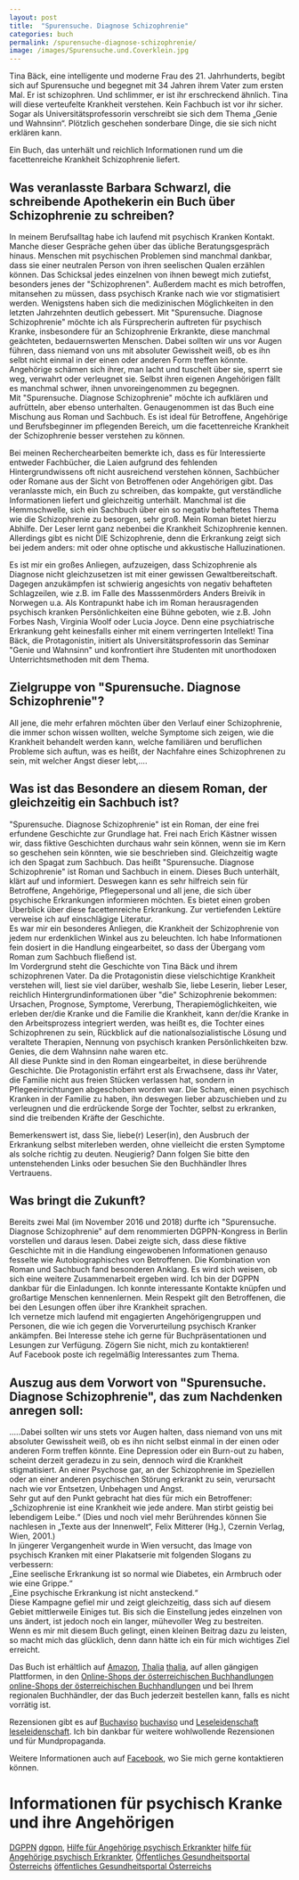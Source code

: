 ```yaml
---
layout: post
title:  "Spurensuche. Diagnose Schizophrenie"
categories: buch
permalink: /spurensuche-diagnose-schizophrenie/
image: /images/Spurensuche.und.Coverklein.jpg
---
```


Tina Bäck, eine intelligente und moderne Frau des 21. Jahrhunderts, begibt sich auf Spurensuche und begegnet mit 34 Jahren ihrem Vater zum ersten Mal. Er ist schizophren. Und schlimmer, er ist ihr erschreckend ähnlich.
Tina will diese verteufelte Krankheit verstehen. Kein Fachbuch ist vor ihr sicher. Sogar als Universitätsprofessorin verschreibt sie sich dem Thema „Genie und Wahnsinn“.
Plötzlich geschehen sonderbare Dinge, die sie sich nicht erklären kann.

Ein Buch, das unterhält und reichlich Informationen rund um die facettenreiche Krankheit Schizophrenie liefert.



## Was veranlasste Barbara Schwarzl, die schreibende Apothekerin ein Buch über Schizophrenie zu schreiben?

In meinem Berufsalltag habe ich laufend mit psychisch Kranken Kontakt. Manche dieser Gespräche gehen über das übliche Beratungsgespräch hinaus. Menschen mit psychischen Problemen sind manchmal dankbar, dass sie einer neutralen Person von ihren seelischen Qualen erzählen können. Das Schicksal jedes einzelnen von ihnen bewegt mich zutiefst, besonders jenes der "Schizophrenen". Außerdem macht es mich betroffen, mitansehen zu müssen, dass psychisch Kranke nach wie vor stigmatisiert werden. Wenigstens haben sich die medizinischen Möglichkeiten in den letzten Jahrzehnten deutlich gebessert. Mit "Spurensuche. Diagnose Schizophrenie" möchte ich als Fürsprecherin auftreten für psychisch Kranke, insbesondere für an Schizophrenie Erkrankte, diese manchmal geächteten, bedauernswerten Menschen. Dabei sollten wir uns vor Augen führen, dass niemand von uns mit absoluter Gewissheit weiß, ob es ihn selbt nicht einmal in der einen oder anderen Form treffen könnte. <br> Angehörige schämen sich ihrer, man lacht und tuschelt über sie, sperrt sie weg, verwahrt oder verleugnet sie. Selbst ihren eigenen Angehörigen fällt es manchmal schwer, ihnen unvoreingenommen zu begegnen. <br> Mit "Spurensuche. Diagnose Schizophrenie" möchte ich aufklären und aufrütteln, aber ebenso unterhalten. Genaugenommen ist das Buch eine Mischung aus Roman und Sachbuch. Es ist ideal für Betroffene, Angehörige und Berufsbeginner im pflegenden Bereich, um die facettenreiche Krankheit der Schizophrenie besser verstehen zu können. 

Bei meinen Recherchearbeiten bemerkte ich, dass es für Interessierte entweder Fachbücher, die Laien aufgrund des fehlenden Hintergrundwissens oft nicht ausreichend verstehen können, Sachbücher oder Romane aus der Sicht von Betroffenen oder Angehörigen gibt. Das veranlasste mich, ein Buch zu schreiben, das kompakte, gut verständliche Informationen liefert und gleichzeitig unterhält. Manchmal ist die Hemmschwelle, sich ein Sachbuch über ein so negativ behaftetes Thema wie die Schizophrenie zu besorgen, sehr groß. Mein Roman bietet hierzu Abhilfe. Der Leser lernt ganz nebenbei die Krankheit Schizophrenie kennen. Allerdings gibt es nicht DIE Schizophrenie, denn die Erkrankung zeigt sich bei jedem anders: mit oder ohne optische und akkustische Halluzinationen.

Es ist mir ein großes Anliegen, aufzuzeigen, dass Schizophrenie als Diagnose nicht gleichzusetzen ist mit einer gewissen Gewaltbereitschaft. Dagegen anzukämpfen ist schwierig angesichts von negativ behafteten Schlagzeilen, wie z.B. im Falle des Masssenmörders Anders Breivik in Norwegen u.a. Als Kontrapunkt habe ich im Roman herausragenden psychisch kranken Persönlichkeiten eine Bühne geboten, wie z.B. John Forbes Nash, Virginia Woolf oder Lucia Joyce. Denn eine psychiatrische Erkrankung geht keinesfalls einher mit einem verringerten Intellekt! Tina Bäck, die Protagonistin, initiert als Universitätsprofessorin das Seminar "Genie und Wahnsinn" und konfrontiert ihre Studenten mit unorthodoxen Unterrichtsmethoden mit dem Thema.



## Zielgruppe von "Spurensuche. Diagnose Schizophrenie"?

All jene, die mehr erfahren möchten über den Verlauf einer Schizophrenie, die immer schon wissen wollten, welche Symptome sich zeigen, wie die Krankheit behandelt werden kann, welche familiären und beruflichen Probleme sich auftun, was es heißt, der Nachfahre eines Schizophrenen zu sein, mit welcher Angst dieser lebt,....  



## Was ist das Besondere an diesem Roman, der gleichzeitig ein Sachbuch ist?

"Spurensuche. Diagnose Schizophrenie" ist ein Roman, der eine frei erfundene Geschichte zur Grundlage hat. Frei nach Erich Kästner wissen wir, dass fiktive Geschichten durchaus wahr sein können, wenn sie im Kern so geschehen sein könnten, wie sie beschrieben sind. Gleichzeitig wagte ich den Spagat zum Sachbuch. Das heißt "Spurensuche. Diagnose Schizophrenie" ist Roman und Sachbuch in einem. Dieses Buch unterhält, klärt auf und informiert. Deswegen kann es sehr hilfreich sein für Betroffene, Angehörige, Pflegepersonal und all jene, die sich über psychische Erkrankungen informieren möchten. Es bietet einen groben Überblick über diese facettenreiche Erkrankung. Zur vertiefenden Lektüre verweise ich auf einschlägige Literatur. <br> Es war mir ein besonderes Anliegen, die Krankheit der Schizophrenie von jedem nur erdenklichen Winkel aus zu beleuchten. Ich habe Informationen fein dosiert in die Handlung eingearbeitet, so dass der Übergang vom Roman zum Sachbuch fließend ist. <br> Im Vordergrund steht die Geschichte von Tina Bäck und ihrem schizophrenen Vater. Da die Protagonistin diese vielschichtige Krankheit verstehen will, liest sie viel darüber, weshalb Sie, liebe Leserin, lieber Leser, reichlich Hintergrundinformationen über "die" Schizophrenie bekommen: Ursachen, Prognose, Symptome, Vererbung, Therapiemöglichkeiten, wie erleben der/die Kranke und die Familie die Krankheit, kann der/die Kranke in den Arbeitsprozess integriert werden, was heißt es, die Tochter eines Schizophrenen zu sein, Rückblick auf die nationalsozialistische Lösung und veraltete Therapien, Nennung von psychisch kranken Persönlichkeiten bzw. Genies, die dem Wahnsinn nahe waren etc. <br>
All diese Punkte sind in den Roman eingearbeitet, in diese berührende Geschichte. Die Protagonistin erfährt erst als Erwachsene, dass ihr Vater, die Familie nicht aus freien Stücken verlassen hat, sondern in Pflegeeinrichtungen abgeschoben worden war. Die Scham, einen psychisch Kranken in der Familie zu haben, ihn deswegen lieber abzuschieben und zu verleugnen und die erdrückende Sorge der Tochter, selbst zu erkranken, sind die treibenden Kräfte der Geschichte.

Bemerkenswert ist, dass Sie, liebe(r) Leser(in), den Ausbruch der Erkrankung selbst miterleben werden, ohne vielleicht die ersten Symptome als solche richtig zu deuten. Neugierig? Dann folgen Sie bitte den untenstehenden Links oder besuchen Sie den Buchhändler Ihres Vertrauens.



## Was bringt die Zukunft?

Bereits zwei Mal (im November 2016 und 2018) durfte ich "Spurensuche. Diagnose Schizophrenie" auf dem renommierten DGPPN-Kongress in Berlin vorstellen und daraus lesen. Dabei zeigte sich, dass diese fiktive Geschichte mit in die Handlung eingewobenen Informationen genauso fesselte wie Autobiographisches von Betroffenen. Die Kombination von Roman und Sachbuch fand besonderen Anklang. Es wird sich weisen, ob sich eine weitere Zusammenarbeit ergeben wird. Ich bin der DGPPN dankbar für die Einladungen. Ich konnte interessante Kontakte knüpfen und großartige Menschen kennenlernen. Mein Respekt gilt den Betroffenen, die bei den Lesungen offen über ihre Krankheit sprachen. <br> Ich vernetze mich laufend mit engagierten Angehörigengruppen und Personen, die wie ich gegen die Vorverurteilung psychisch Kranker ankämpfen. Bei Interesse stehe ich gerne für Buchpräsentationen und Lesungen zur Verfügung. Zögern Sie nicht, mich zu kontaktieren! <br> Auf Facebook poste ich regelmäßig Interessantes zum Thema.



## Auszug aus dem Vorwort von "Spurensuche. Diagnose Schizophrenie", das zum Nachdenken anregen soll:

.....Dabei sollten wir uns stets vor Augen halten, dass niemand von uns mit absoluter Gewissheit weiß, ob es ihn nicht selbst einmal in der einen oder anderen Form treffen könnte. Eine Depression oder ein Burn-out zu haben, scheint derzeit geradezu in zu sein, dennoch wird die Krankheit stigmatisiert. An einer Psychose gar, an der Schizophrenie im Speziellen oder an einer anderen psychischen Störung erkrankt zu sein, verursacht nach wie vor Entsetzen, Unbehagen und Angst. <br> Sehr gut auf den Punkt gebracht hat dies für mich ein Betroffener: „Schizophrenie ist eine Krankheit wie jede andere. Man stirbt geistig bei lebendigem Leibe.“ (Dies und noch viel mehr Berührendes können Sie nachlesen in „Texte aus der Innenwelt“, Felix Mitterer (Hg.), Czernin Verlag, Wien, 2001.) <br> In jüngerer Vergangenheit wurde in Wien versucht, das Image von psychisch Kranken mit einer Plakatserie mit folgenden Slogans zu verbessern: <br> „Eine seelische Erkrankung ist so normal wie Diabetes, ein Armbruch oder wie eine Grippe.“ <br> „Eine psychische Erkrankung ist nicht ansteckend.“ <br> Diese Kampagne gefiel mir und zeigt gleichzeitig, dass sich auf diesem Gebiet mittlerweile Einiges tut. Bis sich die Einstellung jedes einzelnen von uns ändert, ist jedoch noch ein langer, mühevoller Weg zu bestreiten. <br> Wenn es mir mit diesem Buch gelingt, einen kleinen Beitrag dazu zu leisten, so macht mich das glücklich, denn dann hätte ich ein für mich wichtiges Ziel erreicht.


 

Das Buch ist erhältlich auf [Amazon][amazon], [Thalia] [thalia], auf allen gängigen Plattformen, in den [Online-Shops der österreichischen Buchhandlungen] [online-Shops der österreichischen Buchhandlungen] und bei Ihrem regionalen Buchhändler, der das Buch jederzeit bestellen kann, falls es nicht vorrätig ist. 

Rezensionen gibt es auf [Buchaviso] [buchaviso] und [Leseleidenschaft] [leseleidenschaft]. Ich bin dankbar für weitere wohlwollende Rezensionen und für Mundpropaganda.

Weitere Informationen auch auf [Facebook][facebook], wo Sie mich gerne kontaktieren können.

# Informationen für psychisch Kranke und ihre Angehörigen

[DGPPN] [dgppn], [Hilfe für Angehörige psychisch Erkrankter] [hilfe für Angehörige psychisch Erkrankter], [Öffentliches Gesundheitsportal Österreichs] [öffentliches Gesundheitsportal Österreichs]


[buchaviso]: http://buchaviso.de/spurensuche-diagnose-schizophrenie-von-barbara-schwarzl
[leseleidenschaft]: http://www.leseleidenschaft.de/gastrezension-spurensuche-von-barbara-schwarzl/
[facebook]: https://www.facebook.com/Spurensuche-Diagnose-Schizophrenie-511738592352066/
[amazon]: https://www.amazon.de/Spurensuche-Diagnose-Schizophrenie-Barbara-Schwarzl/dp/394477115X
[thalia]: https://www.thalia.at/shop/home/artikeldetails/ID44038233.html?retn=thatsel:q1
[online-Shops der österreichischen Buchhandlungen]: http://www.buecher.at/buylocal/

[dgppn]: https://www.dgppn.de/
[hilfe für Angehörige psychisch Erkrankter]: https://www.hpe.at/home.html
[öffentliches Gesundheitsportal Österreichs]: https://www.gesundheit.gv.at/krankheiten/psyche/inhalt